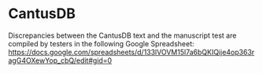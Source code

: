 # CantusDB

Discrepancies between the CantusDB text and the manuscript test are compiled by testers in the following Google Spreadsheet: https://docs.google.com/spreadsheets/d/133lVOVM15l7a6bQKIQije4op363ragG4OXewYop_cbQ/edit#gid=0
